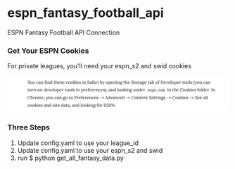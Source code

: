 # espn_fantasy_football_api
ESPN Fantasy Football API Connection

### Get Your ESPN Cookies

For private leagues, you'll need your espn_s2 and swid cookies

![](espn_cookies.png)

### Three Steps

1. Update config.yaml to use your league_id
2. Update config.yaml to use your espn_s2 and swid
3. run $ python get_all_fantasy_data.py
